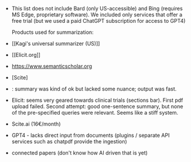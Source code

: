 - This list does not include Bard (only US-accessible) and Bing (requires MS Edge, proprietary software). We included only services that offer a free trial (but we used a paid ChatGPT subscription for access to GPT4)
  
  Products used for summarization:
- [[Kagi's universal summarizer (US)]]
- [[Elicit.org]]
- https://www.semanticscholar.org
- [Scite]
- : summary was kind of ok but lacked some nuance; output was fast.
- Elicit: seems very geared towards clinical trials (sections bar). First pdf upload failed. Second attempt: good one-sentence summary, but none of the pre-specified queries were relevant. Seems like a stiff system.
- Scite.ai (16€/month)
- GPT4 - lacks direct input from documents (plugins / separate API services such as chatpdf provide the ingestion)
- connected papers (don't know how AI driven that is yet)
